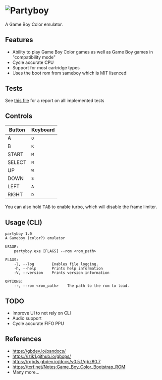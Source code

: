 # ![Partyboy](https://user-images.githubusercontent.com/16002713/176773858-80ffaed3-a88a-42bf-a821-1189da071900.png)

A Game Boy Color emulator.

## Features

- Ability to play Game Boy Color games as well as Game Boy games in "compatibility mode"
- Cycle accurate CPU
- Support for most cartridge types
- Uses the boot rom from sameboy which is MIT lisenced

## Tests

See [this file](TestReport.md) for a report on all implemented tests

## Controls

| Button | Keyboard     |
| ------ | ------------ |
| A      | <kbd>O</kbd> |
| B      | <kbd>K</kbd> |
| START  | <kbd>M</kbd> |
| SELECT | <kbd>N</kbd> |
| UP     | <kbd>W</kbd> |
| DOWN   | <kbd>S</kbd> |
| LEFT   | <kbd>A</kbd> |
| RIGHT  | <kbd>D</kbd> |

You can also hold <kbd>TAB</kbd> to enable turbo, which will disable the frame limiter.

## Usage (CLI)

```
partyboy 1.0
A Gameboy (color?) emulator

USAGE:
    partyboy.exe [FLAGS] --rom <rom_path>

FLAGS:
    -l, --log        Enables file logging.
    -h, --help       Prints help information
    -V, --version    Prints version information

OPTIONS:
    -r, --rom <rom_path>    The path to the rom to load.
```

## TODO

- Improve UI to not rely on CLI
- Audio support
- Cycle accurate FIFO PPU

## References

- https://gbdev.io/pandocs/
- https://izik1.github.io/gbops/
- https://rgbds.gbdev.io/docs/v0.5.1/gbz80.7
- https://tcrf.net/Notes:Game_Boy_Color_Bootstrap_ROM
- Many more...
